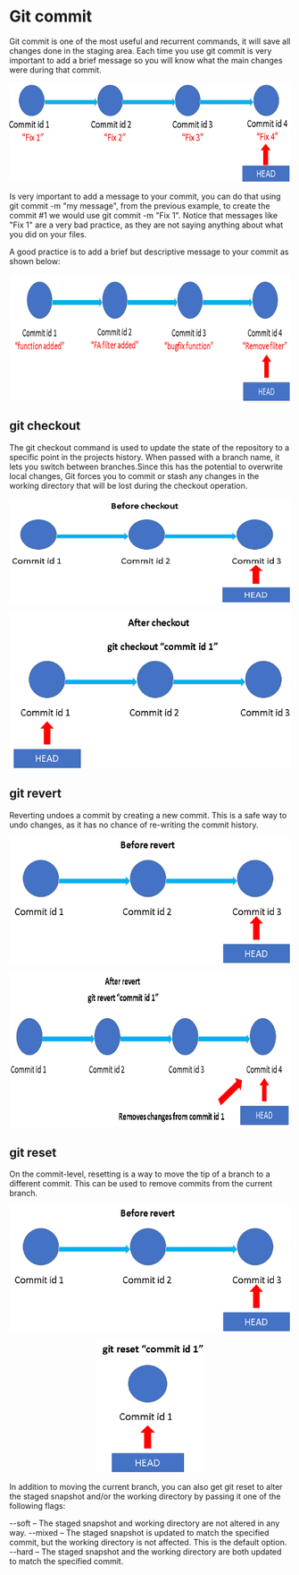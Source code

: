 # Git commit

Git commit is one of the most useful and recurrent commands, it will save all changes done in the staging area.
Each time you use git commit is very important to add a brief message so you will know what the main changes were during that commit.


<p align="center">
<img src="https://github.com/horaciosolis1991/Git-class-material/blob/main/res/git-commit-bad-practice.png" width="661" height="178">
</p>


Is very important to add a message to your commit, you can do that using git commit -m "my message", from the previous example, to create the commit #1 we
would use git commit -m "Fix 1". Notice that messages like "Fix 1" are a very bad practice, as they are not saying anything about what you did on your files.

A good practice is to add a brief but descriptive message to your commit as shown below:


<p align="center">
<img src="https://github.com/horaciosolis1991/Git-class-material/blob/main/res/git-commit-good-practice.png" width="778" height="227">
</p>


## git checkout

The git checkout command is used to update the state of the repository to a specific point in the projects history. When passed with a branch name, 
it lets you switch between branches.Since this has the potential to overwrite local changes, Git forces you to commit or stash any changes in the 
working directory that will be lost during the checkout operation.

<p align="center">
<img src="https://github.com/horaciosolis1991/Git-class-material/blob/main/res/before-checkout.png" width="542" height="186">
</p>


<p align="center">
<img src="https://github.com/horaciosolis1991/Git-class-material/blob/main/res/after-checkout.png" width="540" height="280">
</p>




## git revert

Reverting undoes a commit by creating a new commit. This is a safe way to undo changes, as it has no chance of re-writing the commit history.





<p align="center">
<img src="https://github.com/horaciosolis1991/Git-class-material/blob/main/res/before-revert.png" width="545" height="226">
</p>


<p align="center">
<img src="https://github.com/horaciosolis1991/Git-class-material/blob/main/res/after-revert.png" width="751" height="276">
</p>



## git reset

On the commit-level, resetting is a way to move the tip of a branch to a different commit. This can be used to remove commits from the current branch.

<p align="center">
<img src="https://github.com/horaciosolis1991/Git-class-material/blob/main/res/before-revert.png" width="545" height="226">
</p>

<p align="center">
<img src="https://github.com/horaciosolis1991/Git-class-material/blob/main/res/after-reset.png" width="194" height="234">
</p>


In addition to moving the current branch, you can also get git reset to alter the staged snapshot and/or the working directory by passing it one of the following flags:

--soft – The staged snapshot and working directory are not altered in any way.
--mixed – The staged snapshot is updated to match the specified commit, but the working directory is not affected. This is the default option.
--hard – The staged snapshot and the working directory are both updated to match the specified commit.